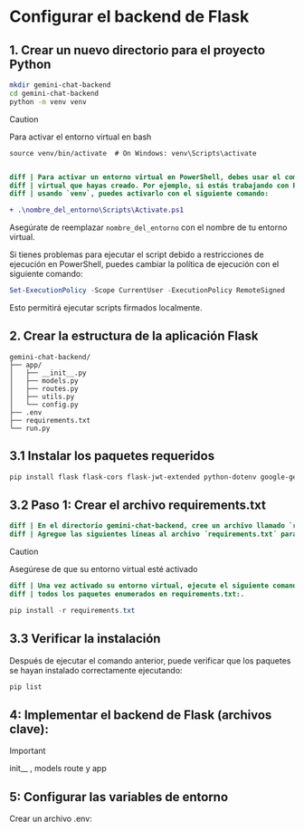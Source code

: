 # Configurar el backend de Flask
## 1. Crear un nuevo directorio para el proyecto Python

```bash
mkdir gemini-chat-backend
cd gemini-chat-backend
python -m venv venv
```
 > [!CAUTION]
 > Para activar el entorno virtual en bash

```
source venv/bin/activate  # On Windows: venv\Scripts\activate
```

```diff

diff | Para activar un entorno virtual en PowerShell, debes usar el comando específico del entorno
diff | virtual que hayas creado. Por ejemplo, si estás trabajando con Python y has creado un entorno virtual 
diff | usando `venv`, puedes activarlo con el siguiente comando:

```

```diff powershell
+ .\nombre_del_entorno\Scripts\Activate.ps1
```
Asegúrate de reemplazar `nombre_del_entorno` con el nombre de tu entorno virtual.

Si tienes problemas para ejecutar el script debido a restricciones de ejecución en PowerShell, puedes cambiar la política de ejecución con el siguiente comando:


```powershell
Set-ExecutionPolicy -Scope CurrentUser -ExecutionPolicy RemoteSigned
```
Esto permitirá ejecutar scripts firmados localmente.

## 2. Crear la estructura de la aplicación Flask

```plaintext
gemini-chat-backend/
├── app/
│   ├── __init__.py
│   ├── models.py
│   ├── routes.py
│   ├── utils.py
│   └── config.py
├── .env
├── requirements.txt
└── run.py
```

## 3.1 Instalar los paquetes requeridos

```powershell
pip install flask flask-cors flask-jwt-extended python-dotenv google-generativeai sqlalchemy
```

## 3.2 Paso 1: Crear el archivo requirements.txt

```diff
diff | En el directorio gemini-chat-backend, cree un archivo llamado `requirements.txt`.
diff | Agregue las siguientes líneas al archivo ´requirements.txt´ para especificar los paquetes necesarios:
```
 > [!CAUTION]
 > Asegúrese de que su entorno virtual esté activado

```diff
diff | Una vez activado su entorno virtual, ejecute el siguiente comando para instalar 
diff | todos los paquetes enumerados en requirements.txt:.
```

```powershell
pip install -r requirements.txt
```

## 3.3 Verificar la instalación

Después de ejecutar el comando anterior, puede verificar que los paquetes se hayan instalado correctamente ejecutando:

```powershell
pip list
```

## 4: Implementar el backend de Flask (archivos clave):

> [!IMPORTANT]
> init__ ,  models route y app

## 5: Configurar las variables de entorno
Crear un archivo .env:
